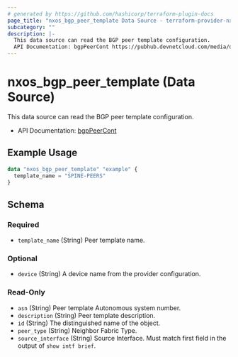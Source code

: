 ```yaml
---
# generated by https://github.com/hashicorp/terraform-plugin-docs
page_title: "nxos_bgp_peer_template Data Source - terraform-provider-nxos"
subcategory: ""
description: |-
  This data source can read the BGP peer template configuration.
  API Documentation: bgpPeerCont https://pubhub.devnetcloud.com/media/dme-docs-10-2-2/docs/Routing%20and%20Forwarding/bgp:PeerCont/
---
```


# nxos_bgp_peer_template (Data Source)

This data source can read the BGP peer template configuration.

- API Documentation: [bgpPeerCont](https://pubhub.devnetcloud.com/media/dme-docs-10-2-2/docs/Routing%20and%20Forwarding/bgp:PeerCont/)

## Example Usage

```terraform
data "nxos_bgp_peer_template" "example" {
  template_name = "SPINE-PEERS"
}
```

<!-- schema generated by tfplugindocs -->
## Schema

### Required

- `template_name` (String) Peer template name.

### Optional

- `device` (String) A device name from the provider configuration.

### Read-Only

- `asn` (String) Peer template Autonomous system number.
- `description` (String) Peer template description.
- `id` (String) The distinguished name of the object.
- `peer_type` (String) Neighbor Fabric Type.
- `source_interface` (String) Source Interface. Must match first field in the output of `show intf brief`.


